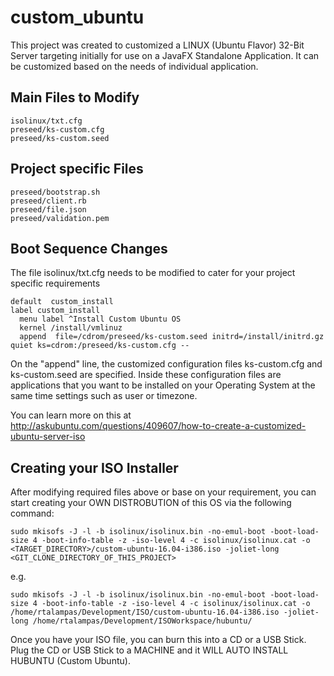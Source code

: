 # custom_ubuntu

This project was created to customized a LINUX (Ubuntu Flavor) 32-Bit Server targeting initially for use on a JavaFX Standalone Application.  It can be customized based on the needs of individual application.

## Main Files to Modify
```
isolinux/txt.cfg
preseed/ks-custom.cfg
preseed/ks-custom.seed
```

## Project specific Files
```
preseed/bootstrap.sh
preseed/client.rb
preseed/file.json
preseed/validation.pem
```

## Boot Sequence Changes
The file isolinux/txt.cfg needs to be modified to cater for your project specific requirements
```
default  custom_install
label custom_install
  menu label ^Install Custom Ubuntu OS
  kernel /install/vmlinuz 
  append  file=/cdrom/preseed/ks-custom.seed initrd=/install/initrd.gz quiet ks=cdrom:/preseed/ks-custom.cfg -- 
```

On the "append" line, the customized configuration files ks-custom.cfg and ks-custom.seed are specified.
Inside these configuration files are applications that you want to be installed on your Operating System at the same time settings such as user or timezone.  

You can learn more on this at http://askubuntu.com/questions/409607/how-to-create-a-customized-ubuntu-server-iso

## Creating your ISO Installer

After modifying required files above or base on your requirement, you can start creating your OWN DISTROBUTION of this OS via the following command:

```
sudo mkisofs -J -l -b isolinux/isolinux.bin -no-emul-boot -boot-load-size 4 -boot-info-table -z -iso-level 4 -c isolinux/isolinux.cat -o <TARGET_DIRECTORY>/custom-ubuntu-16.04-i386.iso -joliet-long <GIT_CLONE_DIRECTORY_OF_THIS_PROJECT>
```
e.g.
```
sudo mkisofs -J -l -b isolinux/isolinux.bin -no-emul-boot -boot-load-size 4 -boot-info-table -z -iso-level 4 -c isolinux/isolinux.cat -o /home/rtalampas/Development/ISO/custom-ubuntu-16.04-i386.iso -joliet-long /home/rtalampas/Development/ISOWorkspace/hubuntu/

```
Once you have your ISO file, you can burn this into a CD or a USB Stick. Plug the CD or USB Stick to a MACHINE and it WILL AUTO INSTALL HUBUNTU (Custom Ubuntu).
